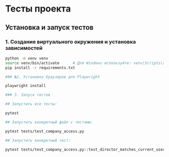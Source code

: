 # Тесты проекта

## Установка и запуск тестов

### 1. Создание виртуального окружения и установка зависимостей

```bash
python -m venv venv
source venv/bin/activate      # Для Windows используйте: venv\Scripts\activate
pip install -r requirements.txt

### №2. Установка браузеров для Playwright

playwright install

### 3. Запуск тестов

## Запустить все тесты:

pytest

## Запустить конкретный файл с тестами:

pytest tests/test_company_access.py

## Запустить конкретный тест:

pytest tests/test_company_access.py::test_director_matches_current_user